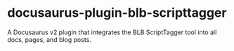 # docusaurus-plugin-blb-scripttagger
A Docusaurus v2 plugin that integrates the BLB ScriptTagger tool into all docs, pages, and blog posts.
